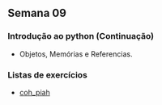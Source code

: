 ## Semana 09

### Introdução ao python (Continuação)
* Objetos, Memórias e Referencias.
	
### Listas de exercícios
* [coh_piah](exercicios/coh_piah.py)